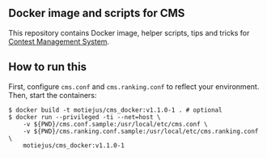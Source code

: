 Docker image and scripts for CMS
--------------------------------

This repository contains Docker image, helper scripts, tips and tricks for
[Contest Management System][CMS].

How to run this
---------------

First, configure `cms.conf` and `cms.ranking.conf` to reflect your environment.
Then, start the containers:

```shell
$ docker build -t motiejus/cms_docker:v1.1.0-1 . # optional
$ docker run --privileged -ti --net=host \
	-v ${PWD}/cms.conf.sample:/usr/local/etc/cms.conf \
	-v ${PWD}/cms.ranking.conf.sample:/usr/local/etc/cms.ranking.conf \
    motiejus/cms_docker:v1.1.0-1

```

[CMS]: http://cms-dev.github.io/

